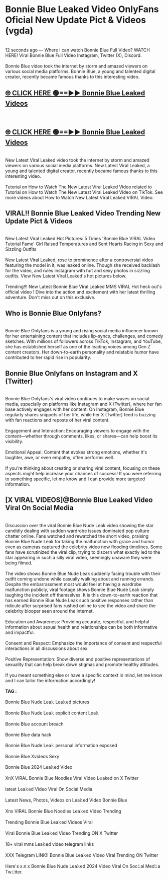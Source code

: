 # Bonnie Blue Leaked Video OnlyFans Oficial New Update Pict & Videos (vgda)
<br>
12 seconds ago — Where i can watch Bonnie Blue Full Video? WATCH HERE! Viral Bonnie Blue Full Video Instagram, Twitter (X), Discord.
<br><br>
Bonnie Blue video took the internet by storm and amazed viewers on various social media platforms. Bonnie Blue, a young and talented digital creator, recently became famous thanks to this interesting video.
<br>
<h2><a href="https://play.trustnlinepharmacy.us?title=Bonnie_Blue">🌐 CLICK HERE 🟢==►► Bonnie Blue Leaked Videos</a></h2>
<br>
<h2><a href="https://play.trustnlinepharmacy.us?title=Bonnie_Blue">🌐 CLICK HERE 🟢==►► Bonnie Blue Leaked Videos</a></h2>
<br>
New Latest Viral Leaked video took the internet by storm and amazed viewers on various social media platforms. New Latest Viral Leaked, a young and talented digital creator, recently became famous thanks to this interesting video.
<br><br>
Tutorial on How to Watch The New Latest Viral Leaked Video related to Tutorial on How to Watch The New Latest Viral Leaked Video on TikTok. See more videos about How to Watch New Latest Viral Leaked VIRAL Video.
<br>
<h2>VIRAL!! Bonnie Blue Leaked Video Trending New Update Pict & Videos</h2>
<br>
New Latest Viral Leaked Hot Pictures: 5 Times 'Bonnie Blue VIRAL Video Tutorial Fame' Girl Raised Temperatures and Sent Hearts Racing in Sexy and Sizzling Outfits
<br><br>
New Latest Viral Leaked, rose to prominence after a controversial video featuring the model in it, was leaked online. Though she received backlash for the video, and rules Instagram with hot and sexy photos in sizzling outfits. View New Latest Viral Leaked's hot pictures below.
<br><br>
Trending!!! New Latest Bonnie Blue Viral Leaked MMS VIRAL Hot heck out's official video ! Dive into the action and excitement with her latest thrilling adventure. Don't miss out on this exclusive.
<br>
<h2>Who is Bonnie Blue Onlyfans?</h2>
<br>
Bonnie Blue Onlyfans is a young and rising social media influencer known for her entertaining content that includes lip-syncs, challenges, and comedy sketches. With millions of followers across TikTok, Instagram, and YouTube, she has established herself as one of the leading voices among Gen Z content creators. Her down-to-earth personality and relatable humor have contributed to her rapid rise in popularity.
<br>
<h2>Bonnie Blue Onlyfans on Instagram and X (Twitter)</h2>
<br>
Bonnie Blue Onlyfans's viral video continues to make waves on social media, especially on platforms like Instagram and X (Twitter), where her fan base actively engages with her content. On Instagram, Bonnie Blue regularly shares snippets of her life, while her X (Twitter) feed is buzzing with fan reactions and reposts of her viral content.
<br><br>
Engagement and Interaction: Encouraging viewers to engage with the content—whether through comments, likes, or shares—can help boost its visibility.
<br><br>
Emotional Appeal: Content that evokes strong emotions, whether it's laughter, awe, or even empathy, often performs well.
<br><br>
If you're thinking about creating or sharing viral content, focusing on these aspects might help increase your chances of success! If you were referring to something specific, let me know and I can provide more targeted information.
<br>
<h2>[X VIRAL VIDEOS]@Bonnie Blue Leaked Video Viral On Social Media</h2>
<br>
Discussion over the viral Bonnie Blue Nude Leak video showing the star candidly dealing with sudden wardrobe issues dominated pop culture chatter online. Fans watched and rewatched the short video, praising Bonnie Blue Nude Leak for taking the malfunction with grace and humor even as cameras captured the celebrity video now flooding timelines. Some fans have scrutinized the viral clip, trying to discern what exactly led to the star appearing in such a silly viral video, seemingly unaware they were being filmed.
<br><br>
The video shows Bonnie Blue Nude Leak suddenly facing trouble with their outfit coming undone while casually walking about and running errands. Despite the embarrassment most would feel at having a wardrobe malfunction publicly, viral footage shows Bonnie Blue Nude Leak simply laughing the incident off themselves. It is this down-to-earth reaction that has earned Bonnie Blue Nude Leak such positive responses rather than ridicule after surprised fans rushed online to see the video and share the celebrity blooper seen around the internet.
<br><br>
Education and Awareness: Providing accurate, respectful, and helpful information about sexual health and relationships can be both informative and impactful.
<br><br>
Consent and Respect: Emphasize the importance of consent and respectful interactions in all discussions about sex.
<br><br>
Positive Representation: Show diverse and positive representations of sexuality that can help break down stigmas and promote healthy attitudes.
<br><br>
If you meant something else or have a specific context in mind, let me know and I can tailor the information accordingly!
<br><br>
<strong>TAG :</strong>
<br><br>
Bonnie Blue Nude Lea𝚔 Lea𝚔ed pictures
<br><br>
Bonnie Blue Nude Lea𝚔 explicit content Lea𝚔
<br><br>
Bonnie Blue account breach
<br><br>
Bonnie Blue data hack
<br><br>
Bonnie Blue Nude Lea𝚔 personal information exposed
<br><br>
Bonnie Blue Xvideos Sexy
<br><br>
Bonnie Blue 2024 Lea𝚔ed Video
<br><br>
XnX VIRAL Bonnie Blue Noodles Viral Video L𝚎aked on X Twitter
<br><br>
latest Lea𝚔ed Video Viral On Social Media
<br><br>
Latest News, Photos, Videos on Lea𝚔ed Video Bonnie Blue
<br><br>
Xnx VIRAL Bonnie Blue Noodles Lea𝚔ed Video Trending
<br><br>
Trending Bonnie Blue Lea𝚔ed Videos Viral
<br><br>
Viral Bonnie Blue Lea𝚔ed Video Trending ON X Twitter
<br><br>
18+ viral mms Lea𝚔ed video telegram links
<br><br>
XXX Telegram LINK!! Bonnie Blue Lea𝚔ed Video Viral Trending ON Twitter
<br><br>
Here's x.n.x Bonnie Blue Nude Lea𝚔ed 2024 Video Viral On Soc𝚒al Med𝚒a Tw𝚒tter.